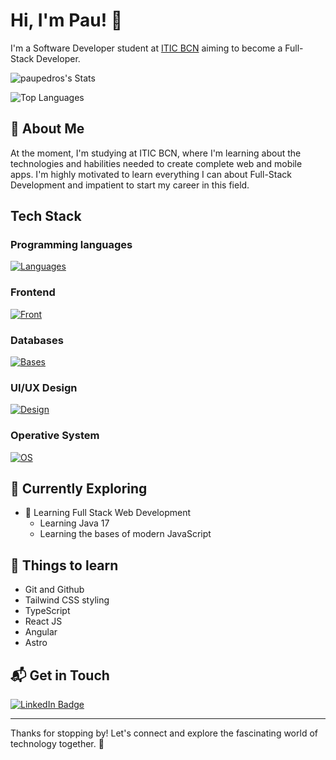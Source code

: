 # Hi, I'm Pau! 👋

I'm a Software Developer student at [ITIC BCN](https://agora.xtec.cat/iticbcn/) aiming to become a Full-Stack Developer.

![paupedros's Stats](https://github-readme-stats.vercel.app/api?username=paupedros&theme=vue-dark&show_icons=true&hide_border=true&count_private=true)

<img src="https://github-readme-stats.vercel.app/api/top-langs/?username=paupedros&layout=compact&theme=vision-friendly-dark" alt="Top Languages"/>

## 🚀 About Me
At the moment, I'm studying at ITIC BCN, where I'm learning about the technologies and habilities needed to create complete web and mobile apps.
I'm highly motivated to learn everything I can about Full-Stack Development and impatient to start my career in this field.

## Tech Stack
### Programming languages
[![Languages](https://skillicons.dev/icons?i=java,js,py)](https://skillicons.dev)

### Frontend
[![Front](https://skillicons.dev/icons?i=html,css)](https://skillicons.dev)

### Databases
[![Bases](https://skillicons.dev/icons?i=mysql,oracle)](https://skillicons.dev)

### UI/UX Design
[![Design](https://skillicons.dev/icons?i=figma,xd)](https://skillicons.dev)

### Operative System
[![OS](https://skillicons.dev/icons?i=linux,windows)](https://skillicons.dev)

## 🌱 Currently Exploring

- 🚀 Learning Full Stack Web Development
  - Learning Java 17
  - Learning the bases of modern JavaScript

## 📖 Things to learn

- Git and Github
- Tailwind CSS styling
- TypeScript
- React JS
- Angular
- Astro

## 📬 Get in Touch

<a href="[link to your LinkedIn profile]">
  <img src="https://img.shields.io/badge/LinkedIn-blue?style=for-the-badge&logo=linkedin&logoColor=white" alt="LinkedIn Badge"/>
</a>

<hr>

Thanks for stopping by! Let's connect and explore the fascinating world of technology together. 🚀


